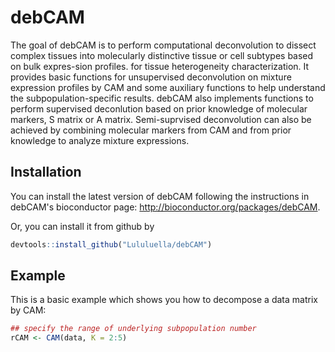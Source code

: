 # debCAM

The goal of debCAM is to perform computational deconvolution to dissect complex tissues into molecularly distinctive tissue or cell subtypes based on bulk expres-sion profiles. 
for tissue heterogeneity characterization. It provides basic functions for unsupervised deconvolution on mixture expression profiles by CAM and some auxiliary functions to help understand the subpopulation-specific results. debCAM also implements functions to perform supervised deconlution based on prior knowledge of molecular markers, S matrix or A matrix. Semi-suprvised deconvolution can also be achieved by combining molecular markers from CAM and from prior knowledge to analyze mixture expressions.

## Installation

You can install the latest version of debCAM following the instructions in debCAM's bioconductor page: http://bioconductor.org/packages/debCAM.

Or, you can install it from github by

``` r
devtools::install_github("Lululuella/debCAM")
```

## Example

This is a basic example which shows you how to decompose a data matrix by CAM:

``` r
## specify the range of underlying subpopulation number
rCAM <- CAM(data, K = 2:5)
```

